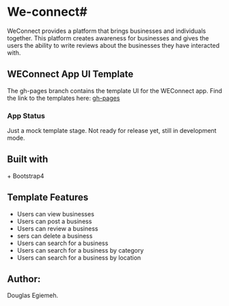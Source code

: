 # We-connect# 
 
WeConnect provides a platform that brings businesses and individuals together. This platform creates awareness for businesses and gives the users the ability to write reviews about the businesses they have interacted with.  

## WEConnect App UI Template
The gh-pages branch contains the template UI for the WEConnect app.
Find the link to the templates here: <a href="https://ddouglasz.github.io/We-connect/template/index.html">gh-pages</a>
### App Status
Just a mock template stage. Not ready for release yet, still in development mode. 
<h2>Built with</h2>
 + Bootstrap4

## Template Features
 +  Users can view businesses
 +  Users can post a business
 +  Users can review a business
 +  sers can delete a business
 +  Users can search for a business
 +  Users can search for a business by category
 +  Users can search for a business by location

## Author:
Douglas Egiemeh.


